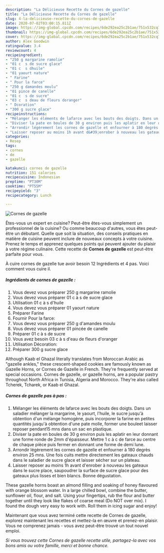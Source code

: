```yaml
---
description: "La Délicieuse Recette du Cornes de gazelle"
title: "La Délicieuse Recette du Cornes de gazelle"
slug: 4-la-delicieuse-recette-du-cornes-de-gazelle
date: 2020-07-02T03:00:15.811Z
image: https://img-global.cpcdn.com/recipes/6de292ea25c2b1ae/751x532cq70/cornes-de-gazelle-photo-principale-de-la-recette.jpg
thumbnail: https://img-global.cpcdn.com/recipes/6de292ea25c2b1ae/751x532cq70/cornes-de-gazelle-photo-principale-de-la-recette.jpg
cover: https://img-global.cpcdn.com/recipes/6de292ea25c2b1ae/751x532cq70/cornes-de-gazelle-photo-principale-de-la-recette.jpg
author: Alex Goodwin
ratingvalue: 3.4
reviewcount: 4
recipeingredient:
- "250 g margarine ramolie"
- "01 c  s de sucre glace"
- "01 c  s dhuile"
- "01 yaourt nature"
- " Farine"
- " Pour la farce"
- "250 g damandes moulu"
- "01 pince de canelle"
- "01 c  s de sucre"
- "03 c  s deau de fleurs doranger"
- " Dcoration"
- "300 g sucre glace"
recipeinstructions:
- "Mélanger les éléments de lafarce avec les bouts des doigts. Dans un saladier mélanger la margarine, le yaourt, l&#39;huile, le sucre jusqu&#39;à obtention d&#39;un mélange homogène, puis incorporer la farine en petites quantités jusqu&#39;à obtention d&#39;une pate molle, former une bouleet laisser reposer pendant15 mns dans un sac en plastique."
- "Diviser la pate en boules de 30 g environ puis les aplatir en leur donnant une forme ronde de 2mm d&#39;épaisseur. Mettre 1 c à c de farce au centre de chaque pièce puis fermer en donnant une forme de demi lune."
- "Arrondir légèrement les cornes de gazelle et enfourner à 180 degrès environ 25 mns. Une fois cuits mettre directement les gateaux chauds dans le saladier de sucre glace et laisser sécher sur un plateau."
- "Laisser reposer au moins 1h avant d&#39;enrober à nouveau les gateaux dans le sucre place, saupoudrer la surface de sucre glace pour des gateaux plus lisses et bien blancs. Bonne dégustation."
categories:
- Resep
tags:
- cornes
- de
- gazelle

katakunci: cornes de gazelle 
nutrition: 151 calories
recipecuisine: Indonesian
preptime: "PT30M"
cooktime: "PT55M"
recipeyield: "3"
recipecategory: Lunch

---
```



![Cornes de gazelle](https://img-global.cpcdn.com/recipes/6de292ea25c2b1ae/751x532cq70/cornes-de-gazelle-photo-principale-de-la-recette.jpg)

Êtes-vous un expert en cuisine? Peut-être êtes-vous simplement un professionnel de la cuisine? Ou comme beaucoup d'autres, vous êtes peut-être un débutant. Quelle que soit la situation, des conseils pratiques en matière de cuisine peuvent inclure de nouveaux concepts à votre cuisine. Prenez le temps et apprenez quelques points qui peuvent ajouter du plaisir à votre régime culinaire. Cette recette de <strong> Cornes de gazelle </strong> est peut-être parfaite pour vous.

<!--inarticleads1-->

À cuire cornes de gazelle tue avoir besoin 12 Ingrédients et 4 pas. Voici comment vous cuire il.

##### Ingrédients de cornes de gazelle :

1. Vous devez vous préparer 250 g margarine ramolie
1. Vous devez vous préparer 01 c à s de sucre glace
1. Utilisation 01 c à s d&#39;huile
1. Vous devez vous préparer 01 yaourt nature
1. Préparer  Farine
1. Fournir  Pour la farce:
1. Vous devez vous préparer 250 g d&#39;amandes moulu
1. Vous devez vous préparer 01 pincée de canelle
1. Préparer 01 c à s de sucre
1. Vous avez besoin 03 c à s d&#39;eau de fleurs d&#39;oranger
1. Utilisation  Décoration:
1. Préparer 300 g sucre glace


Although Kaab el Ghazal literally translates from Moroccan Arabic as &#34;gazelle ankles,&#34; these crescent-shaped cookies are famously known as Gazelle Horns, or Cornes de Gazelle in French. They&#39;re frequently served at special occasions. Cornes de gazelle, or gazelle horns, are a popular pastry throughout North Africa in Tunisia, Algeria and Morocco. They&#39;re also called Tcherek, Tcharek, or Kaab el Ghazal. 

<!--inarticleads2-->

##### Cornes de gazelle pas à pas :

1. Mélanger les éléments de lafarce avec les bouts des doigts. Dans un saladier mélanger la margarine, le yaourt, l&#39;huile, le sucre jusqu&#39;à obtention d&#39;un mélange homogène, puis incorporer la farine en petites quantités jusqu&#39;à obtention d&#39;une pate molle, former une bouleet laisser reposer pendant15 mns dans un sac en plastique.
1. Diviser la pate en boules de 30 g environ puis les aplatir en leur donnant une forme ronde de 2mm d&#39;épaisseur. Mettre 1 c à c de farce au centre de chaque pièce puis fermer en donnant une forme de demi lune.
1. Arrondir légèrement les cornes de gazelle et enfourner à 180 degrès environ 25 mns. Une fois cuits mettre directement les gateaux chauds dans le saladier de sucre glace et laisser sécher sur un plateau.
1. Laisser reposer au moins 1h avant d&#39;enrober à nouveau les gateaux dans le sucre place, saupoudrer la surface de sucre glace pour des gateaux plus lisses et bien blancs. Bonne dégustation.


These gazelle horns boast an almond filling and soaking of honey flavoured with orange blossom water. In a large chilled bowl, combine the butter, sunflower oil, flour, and salt. Using your fingertips, rub the flour and butter together until they look like flakes of coarse meal (Do NOT over mix). I found the dough very easy to work with. Roll them in icing sugar and enjoy! 

<!--inarticleads1-->

<p>
Maintenant que vous avez terminé cette recette de Cornes de gazelle, explorez maintenant les recettes et mettez-la en œuvre et prenez-en plaisir. Vous ne comprenez jamais - vous avez peut-être trouvé un tout nouvel emploi.
</p>

<p>
<i>Si vous trouvez cette Cornes de gazelle recette utile, partagez-la avec vos bons amis ou votre famille, merci et bonne chance.</i>
</p>
